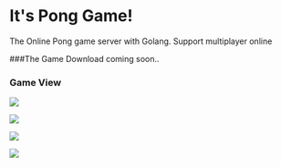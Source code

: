 # It's Pong Game!
The Online Pong game server with Golang.
Support multiplayer online

###The Game Download
 coming soon..


### Game View

![](https://i.imgur.com/yFmyAsU.jpg)

![](https://i.imgur.com/51AnAF3.jpg)

![](https://i.imgur.com/hGUjhUs.jpg)

![](https://i.imgur.com/55KLm0t.gif)
